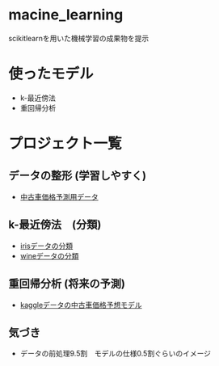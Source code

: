 # macine_learning
scikitlearnを用いた機械学習の成果物を提示

# 使ったモデル
* k-最近傍法
* 重回帰分析

# プロジェクト一覧
## データの整形 (学習しやすく)
- [中古車価格予測用データ]()

## k-最近傍法　(分類)
- [irisデータの分類](KNN_try/knn_use.py)
- [wineデータの分類](KNN_try/knn_wine.py)

## 重回帰分析 (将来の予測)
- [kaggleデータの中古車価格予想モデル]()

## 気づき
* データの前処理9.5割　モデルの仕様0.5割ぐらいのイメージ

